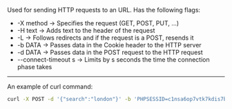 
Used for sending HTTP requests to an URL. Has the following flags:

- -X method -> Specifies the request (GET, POST, PUT, ...)
- -H text -> Adds text to the header of the request
- -L -> Follows redirects and if the request is a POST, resends it
- -b DATA -> Passes data in the Cookie header to the HTTP server
- -d DATA -> Passes data in the POST request to the HTTP request
- --connect-timeout s -> Limits by s seconds the time the connection phase takes

---

An example of curl command:

```zsh
curl -X POST -d '{"search":"london"}' -b 'PHPSESSID=c1nsa6op7vtk7kdis7bcnbadf1' -H 'Content-Type: application/json' http://<SERVER_IP>:<PORT>/search.php
```